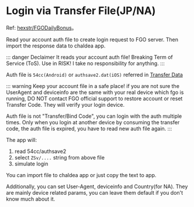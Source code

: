 # Login via Transfer File(JP/NA)

Ref: [hexstr/FGODailyBonus](https://github.com/hexstr/FGODailyBonus)。

Read your account auth file to create login request to FGO server. Then import the response data to chaldea app.

::: danger Declaimer
It reads your account auth file!
Breaking Term of Service (ToS).
Use in RISK!
I take no responsibility for anything.
:::

Auth file is `54cc(Android)` or `authsave2.dat(iOS)` referred in [Transfer Data](./transfer_data.md)

::: warning
Keep your account file in a safe place! if you are not sure the UserAgent and deviceinfo are the same with
your real device which fgo is running, DO NOT contact FGO official support to restore account or reset Transfer Code.
They will verify your login device. 

Auth file is not "Transfer/Bind Code", you can login with the auth multiple times.
Only when you login at another device by consuming the transfer code,
the auth file is expired, you have to read new auth file again.
:::

The app will:

1. read 54cc/authsave2
2. select `ZSv/....` string from above file
3. simulate login

You can import file to chaldea app or just copy the text to app.

Additionally, you can set User-Agent, deviceinfo and Country(for NA). They are mainly device related params, you can leave them default if you don't know much about it.
